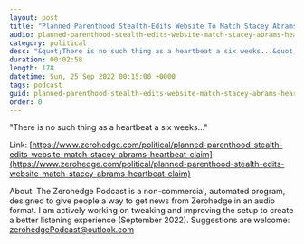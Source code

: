 ```yaml
---
layout: post
title: "Planned Parenthood Stealth-Edits Website To Match Stacey Abrams 'Heartbeat' Claim"
audio: planned-parenthood-stealth-edits-website-match-stacey-abrams-heartbeat-claim-0
category: political
desc: "&quot;There is no such thing as a heartbeat a six weeks...&quot;"
duration: 00:02:58
length: 178
datetime: Sun, 25 Sep 2022 00:15:00 +0000
tags: podcast
guid: planned-parenthood-stealth-edits-website-match-stacey-abrams-heartbeat-claim-0
order: 0
---
```

&quot;There is no such thing as a heartbeat a six weeks...&quot;

Link: [https://www.zerohedge.com/political/planned-parenthood-stealth-edits-website-match-stacey-abrams-heartbeat-claim](https://www.zerohedge.com/political/planned-parenthood-stealth-edits-website-match-stacey-abrams-heartbeat-claim)

About: The Zerohedge Podcast is a non-commercial, automated program, designed to give people a way to get news from Zerohedge in an audio format.  I am actively working on tweaking and improving the setup to create a better listening experience (September 2022).  Suggestions are welcome: [zerohedgePodcast@outlook.com](mailto:zerohedgePodcast@outlook.com)